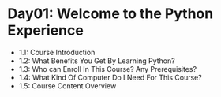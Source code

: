 # Day01: Welcome to the Python Experience

* 1.1: Course Introduction
* 1.2: What Benefits You Get By Learning Python?
* 1.3: Who can Enroll In This Course? Any Prerequisites?
* 1.4: What Kind Of Computer Do I Need For This Course?
* 1.5: Course Content Overview


